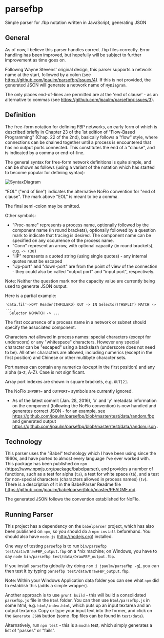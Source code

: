 parsefbp
========

Simple parser for .fbp notation written in JavaScript, generating JSON 

General
---

As of now, I believe this parser handles correct .fbp files correctly.  Error handling has been improved, but hopefully will be subject to further improvement as time goes on. 

Followng Wayne Stevens' original design, this parser supports a network name at the start, followed by a colon (see https://github.com/jpaulm/parsefbp/issues/4).  If this is not provided, the generated JSON will generate a network name of `MyDiagram`.

The only places end-of-lines are permitted are at the 'end of clause' - as an alternative to commas (see https://github.com/jpaulm/parsefbp/issues/3).

Definition
---

The free-form notation for defining FBP networks, an early form of which is described briefly in Chapter 23 of the 1st edition of "Flow-Based Programming" (Chap. 22 of the 2nd), basically follows a "flow" style, where connections can be chained together until a process is encountered that has no output ports connected.  This constitutes the end of a "clause", and is indicated by a comma or end-of-line.

The general syntax for free-form network definitions is quite simple, and can be shown as follows (using a variant of the notation which has started to become popular for defining syntax):  
  
![SyntaxDiagram](https://github.com/jpaulm/parsefbp/blob/master/docs/Threads.gif "Syntax Diagram")

"EOL" ("end of line") indicates the alternative NoFlo convention for "end of clause". The mark above "EOL" is meant to be a comma.

The final semi-colon may be omitted.

Other symbols:

- "Proc-name" represents a process name, optionally followed by the component name (in round brackets), optionally followed by a question mark to indicate that tracing is desired.  The component name can be specified on any occurrence of the process name. 
- "Conn" represent an arrow, with optional capacity (in round brackets), e.g. `-> (30)`
- "IIP" represents a quoted string (using single quotes) - any internal quotes must be escaped
- "Up-port" and "down-port" are from the point of view of the connection - they could also be called "output port" and "input port", respectively.

Note: Neither the question mark nor the capacity value are currently being used to generate JSON output.

Here is a partial example:

    'data.fil'->OPT Reader(THFILERD) OUT -> IN Selector(THSPLIT) MATCH -> ... ,
      Selector NOMATCH -> ...
      
The first occurrence of a process name in a network or subnet should specify the associated component.

Characters _not_ allowed in process names: special characters (except for underscore) or any "whitespace" characters.  However any special character can be "escaped" using a backslash (underscore does not need to be). All other characters are allowed, including numerics (except in the first position) and Chinese or other multibyte character sets.  

Port names can contain any numerics (except in the first position) and any alpha (a-z, A-Z).  Case is not significant.

Array port indexes are shown in square brackets, e.g. `OUT[2]`.
 
The NoFlo `INPORT=` and `OUTPORT=` symbols are currently ignored.

* As of the latest commit (Jan. 28, 2016), 'x' and 'y' metadata information on the component (following the NoFlo convention) is now handled and generates correct JSON - for an example, see https://github.com/jpaulm/parsefbp/blob/master/test/data/random.fbp and generated output https://github.com/jpaulm/parsefbp/blob/master/test/data/random.json .

Technology
---

This parser uses the "Babel" technology which I have been using since the 1960s, and have ported to almost every language I've ever worked with.  This package has been published on `npm` (https://www.npmjs.org/package/babelparser), and provides a number of functions, such as a test for alpha (`ta`), a test for white space (`tb`), and a test for non-special characters (characters allowed in process names) (`tv`). There is a description of it in the BabelParser Readme file https://github.com/jpaulm/babelparser/blob/master/README.md. 

The generated JSON follows the convention established for NoFlo.

Running Parser
---

This project has a dependency on the `babelparser` project, which has also been published on `npm`, so you should do a `npm install` beforehand. You should also have `node.js` (http://nodejs.org) installed.

One way of testing `parsefbp` is to run `bin/parsefbp test/data/DrawFBP_output.fbp` on a *nix machine; on Windows, you have to say `node bin/parsefbp test/data/DrawFBP_output.fbp`.

If you install `parsefbp` globally (by doing `npm i jpaulm/parsefbp -g`), you can then test it by typing `parsefbp test/data/DrawFBP_output.fbp`.

Note: Within your Windows Application data folder you can see what `npm` did to establish this (adds a simple wrapper).

Another approach is to use `grunt build` - this will build a consolidated `parsefbp.js` file in the `html` folder.  You can then use `html/parsefbp.js` in some html, e.g. `html/index.html`, which puts up an input textarea and an output textarea.  Copy or type your input text into the former, and click on the `Generate JSON` button (some .fbp files can be found in `test/data`).

Alternatively, run `npm test` - this is a `mocha` test, which simply generates a list of "passes" or "fails".
